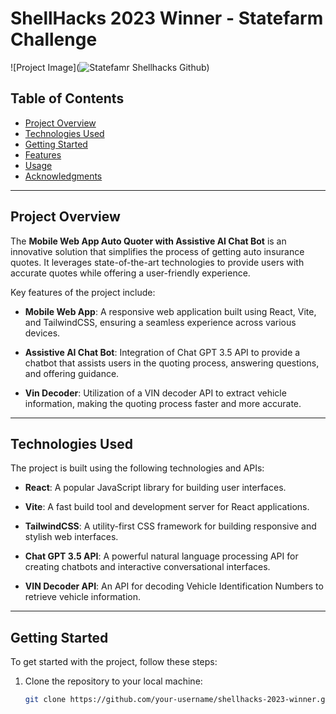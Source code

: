 # ShellHacks 2023 Winner - Statefarm Challenge

![Project Image](![Statefamr Shellhacks Github](https://github.com/matthewLarrosa/shell-hacks-2023/assets/95898375/21a4447c-0ac7-43c7-b299-4f77a9827630))

## Table of Contents
- [Project Overview](#project-overview)
- [Technologies Used](#technologies-used)
- [Getting Started](#getting-started)
- [Features](#features)
- [Usage](#usage)
- [Acknowledgments](#acknowledgments)

---

## Project Overview

The **Mobile Web App Auto Quoter with Assistive AI Chat Bot** is an innovative solution that simplifies the process of getting auto insurance quotes. It leverages state-of-the-art technologies to provide users with accurate quotes while offering a user-friendly experience.

Key features of the project include:

- **Mobile Web App**: A responsive web application built using React, Vite, and TailwindCSS, ensuring a seamless experience across various devices.

- **Assistive AI Chat Bot**: Integration of Chat GPT 3.5 API to provide a chatbot that assists users in the quoting process, answering questions, and offering guidance.

- **Vin Decoder**: Utilization of a VIN decoder API to extract vehicle information, making the quoting process faster and more accurate.

---

## Technologies Used

The project is built using the following technologies and APIs:

- **React**: A popular JavaScript library for building user interfaces.

- **Vite**: A fast build tool and development server for React applications.

- **TailwindCSS**: A utility-first CSS framework for building responsive and stylish web interfaces.

- **Chat GPT 3.5 API**: A powerful natural language processing API for creating chatbots and interactive conversational interfaces.

- **VIN Decoder API**: An API for decoding Vehicle Identification Numbers to retrieve vehicle information.

---

## Getting Started

To get started with the project, follow these steps:

1. Clone the repository to your local machine:
   ```bash
   git clone https://github.com/your-username/shellhacks-2023-winner.git
